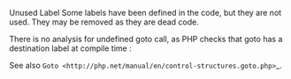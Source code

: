Unused Label
Some labels have been defined in the code, but they are not used. They may be removed as they are dead code.

<?php

$a = 0;
A: 

    ++$a;
    
    // A loop. A: is used
    if ($a < 10) { goto A; }

// B is never called explicitely. This is useless.
B: 

?>

There is no analysis for undefined goto call, as PHP checks that goto has a destination label at compile time : 

See also `Goto <http://php.net/manual/en/control-structures.goto.php>`_.

